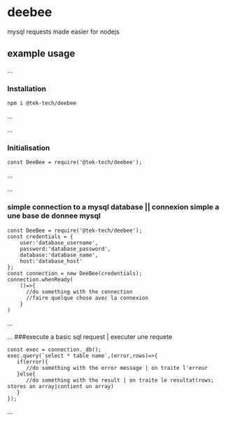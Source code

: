 # deebee
mysql requests made easier for nodejs

## example usage
...
### Installation
```
npm i @tek-tech/deebee
```
...

...
### Initialisation
```
const DeeBee = require('@tek-tech/deebee');
```
...

...
### simple connection to a mysql database || connexion simple a une base de donnee mysql
```
const DeeBee = require('@tek-tech/deebee');
const credentials = {
    user:'database_username',
    password:'database_password',
    database:'database_name',
    host:'database_host'
};
const connection = new DeeBee(credentials);
connection.whenReady(
    ()=>{
      //do something with the connection
      //faire quelque chose avec la connexion
    }
)
``` 
...

...
###execute a basic sql request | executer une requete
```
const exec = connection._db();
exec.query(`select * table name`,(error,rows)=>{
   if(error){
      //do something with the error message | on traite l'erreur
   }else{
      //do something with the result | on traite le resultat(rows; stores an array|contient un array)
   }
});
```
...
